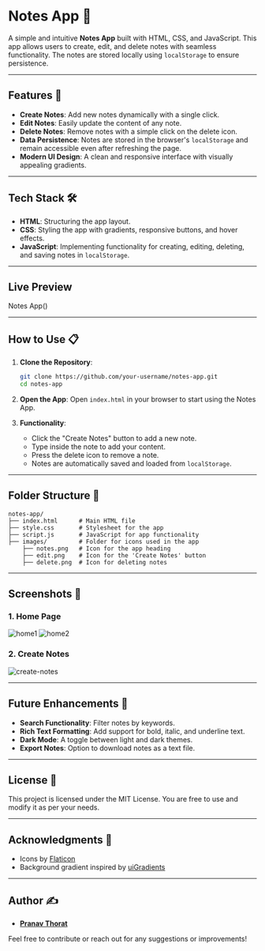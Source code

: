 # Notes App 📝

A simple and intuitive **Notes App** built with HTML, CSS, and JavaScript. This app allows users to create, edit, and delete notes with seamless functionality. The notes are stored locally using `localStorage` to ensure persistence.

---

## Features 🚀
- **Create Notes**: Add new notes dynamically with a single click.
- **Edit Notes**: Easily update the content of any note.
- **Delete Notes**: Remove notes with a simple click on the delete icon.
- **Data Persistence**: Notes are stored in the browser's `localStorage` and remain accessible even after refreshing the page.
- **Modern UI Design**: A clean and responsive interface with visually appealing gradients.

---

## Tech Stack 🛠️
- **HTML**: Structuring the app layout.
- **CSS**: Styling the app with gradients, responsive buttons, and hover effects.
- **JavaScript**: Implementing functionality for creating, editing, deleting, and saving notes in `localStorage`.

---

## Live Preview
Notes App()

---

## How to Use 📋
1. **Clone the Repository**:
   ```bash
   git clone https://github.com/your-username/notes-app.git
   cd notes-app
   ```

2. **Open the App**:
   Open `index.html` in your browser to start using the Notes App.

3. **Functionality**:
   - Click the "Create Notes" button to add a new note.
   - Type inside the note to add your content.
   - Press the delete icon to remove a note.
   - Notes are automatically saved and loaded from `localStorage`.

---

## Folder Structure 📁
```
notes-app/
├── index.html      # Main HTML file
├── style.css       # Stylesheet for the app
├── script.js       # JavaScript for app functionality
├── images/         # Folder for icons used in the app
    ├── notes.png   # Icon for the app heading
    ├── edit.png    # Icon for the 'Create Notes' button
    ├── delete.png  # Icon for deleting notes
```

---

## Screenshots 📸

### 1. Home Page
![home1](https://github.com/user-attachments/assets/9954d9b5-8ed4-4de1-85d8-9d638e5346ab)
![home2](https://github.com/user-attachments/assets/e3f73f9f-8f0c-4ec9-bea5-d8e2b51c0865)


### 2. Create Notes
![create-notes](https://github.com/user-attachments/assets/9ec831e4-f84c-4562-8e12-3f854dac97ce)


---

## Future Enhancements 🌟
- **Search Functionality**: Filter notes by keywords.
- **Rich Text Formatting**: Add support for bold, italic, and underline text.
- **Dark Mode**: A toggle between light and dark themes.
- **Export Notes**: Option to download notes as a text file.

---

## License 📜
This project is licensed under the MIT License. You are free to use and modify it as per your needs.

---

## Acknowledgments 💖
- Icons by [Flaticon](https://www.flaticon.com/)
- Background gradient inspired by [uiGradients](https://uigradients.com/)

---

## Author ✍️
- **[Pranav Thorat](https://github.com/PranavThorat1432)**

Feel free to contribute or reach out for any suggestions or improvements!



